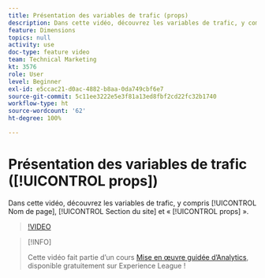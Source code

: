 ```yaml
---
title: Présentation des variables de trafic (props)
description: Dans cette vidéo, découvrez les variables de trafic, y compris Nom de page, Section du site et « props ».
feature: Dimensions
topics: null
activity: use
doc-type: feature video
team: Technical Marketing
kt: 3576
role: User
level: Beginner
exl-id: e5ccac21-d0ac-4882-b8aa-0da749cbf6e7
source-git-commit: 5c11ee3222e5e3f81a13ed8fbf2cd22fc32b1740
workflow-type: ht
source-wordcount: '62'
ht-degree: 100%

---
```


# Présentation des variables de trafic ([!UICONTROL props])

Dans cette vidéo, découvrez les variables de trafic, y compris [!UICONTROL Nom de page], [!UICONTROL Section du site] et « [!UICONTROL props] ».

>[!VIDEO](https://video.tv.adobe.com/v/28767/?quality=12)

>[!INFO]
>
> Cette vidéo fait partie d’un cours [Mise en œuvre guidée d’Analytics](https://experienceleague.adobe.com/?recommended=Analytics-D-1-2019.1), disponible gratuitement sur Experience League !